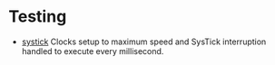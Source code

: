 
# Testing

- [systick](systick/src/main.c) Clocks setup to maximum speed and SysTick
  interruption handled to execute every millisecond.

